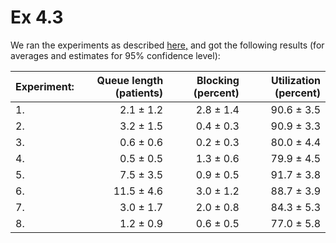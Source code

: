 # Ex 4.3

We ran the experiments as described [here,](../) and got the following results (for averages and estimates for 95% confidence level):

Experiment: | Queue length (patients) | Blocking (percent) | Utilization (percent)
----------- | -----------------------:| ------------------:| ---------------------:
     1.     | 2.1 ± 1.2               | 2.8 ± 1.4          | 90.6 ± 3.5
     2.     | 3.2 ± 1.5               | 0.4 ± 0.3          | 90.9 ± 3.3
     3.     | 0.6 ± 0.6               | 0.2 ± 0.3          | 80.0 ± 4.4
     4.     | 0.5 ± 0.5               | 1.3 ± 0.6          | 79.9 ± 4.5
     5.     | 7.5 ± 3.5               | 0.9 ± 0.5          | 91.7 ± 3.8
     6.     | 11.5 ± 4.6              | 3.0 ± 1.2          | 88.7 ± 3.9
     7.     | 3.0 ± 1.7               | 2.0 ± 0.8          | 84.3 ± 5.3
     8.     | 1.2 ± 0.9               | 0.6 ± 0.5          | 77.0 ± 5.8

